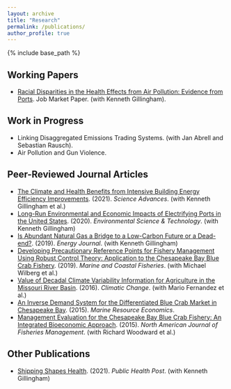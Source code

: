 ```yaml
---
layout: archive
title: "Research"
permalink: /publications/
author_profile: true
---
```


{% include base_path %}

## Working Papers

- [Racial Disparities in the Health Effects from Air Pollution: Evidence from Ports](/publication/2021-port-health). Job Market Paper. (with Kenneth Gillingham).

## Work in Progress

- Linking Disaggregated Emissions Trading Systems. (with Jan Abrell and Sebastian Rausch).
- Air Pollution and Gun Violence.

## Peer-Reviewed Journal Articles

- [The Climate and Health Benefits from Intensive Building Energy Efficiency Improvements](/publication/2021-energy-efficiency). (2021). *Science Advances*. (with Kenneth Gillingham et al.)
- [Long-Run Environmental and Economic Impacts of Electrifying Ports in the United States](/publication/2020-port-electrification). (2020). *Environmental Science & Technology*. (with Kenneth Gillingham)
- [Is Abundant Natural Gas a Bridge to a Low-Carbon Future or a Dead-end?](/publication/2019-natural-gas). (2019). *Energy Journal*. (with Kenneth Gillingham)
- [Developing Precautionary Reference Points for Fishery Management Using Robust Control Theory: Application to the Chesapeake Bay Blue Crab Fishery](/publication/2019-robust-fishery). (2019). *Marine and Coastal Fisheries*. (with Michael Wilberg et al.)
- [Value of Decadal Climate Variability Information for Agriculture in the Missouri River Basin](/publication/2016-dcv). (2016). *Climatic Change*. (with Mario Fernandez et al.)
- [An Inverse Demand System for the Differentiated Blue Crab Market in Chesapeake Bay](/publication/2015-fish-demand). (2015). *Marine Resource Economics*.
- [Management Evaluation for the Chesapeake Bay Blue Crab Fishery: An Integrated Bioeconomic Approach](/publication/2015-fish-management). (2015). *North American Journal of Fisheries Management*. (with Richard Woodward et al.)

## Other Publications

- [Shipping Shapes Health](https://www.publichealthpost.org/research/shipping-shapes-health/). (2021). *Public Health Post*. (with Kenneth Gillingham)
